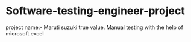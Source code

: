 # Software-testing-engineer-project
project name:- Maruti suzuki true value.  Manual testing with the help of microsoft excel
